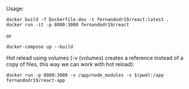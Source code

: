 Usage:

```docker
docker build -f Dockerfile.dev -t fernandodr19/react:latest .
docker run -it -p 8080:3000 fernandodr19/react
```

or

```docker
docker-compose up --build
```






Hot relead using volumes (-v (volumes) creates a reference instead of a copy of files, this way we can work with hot reload):
```docker
docker run -p 8080:3000 -v /app/node_modules -v $(pwd):/app fernandodr19/react-app
```
